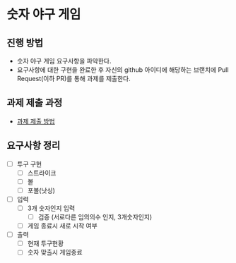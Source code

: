 # 숫자 야구 게임

## 진행 방법

* 숫자 야구 게임 요구사항을 파악한다.
* 요구사항에 대한 구현을 완료한 후 자신의 github 아이디에 해당하는 브랜치에 Pull Request(이하 PR)를 통해 과제를 제출한다.

## 과제 제출 과정

* [과제 제출 방법](https://github.com/next-step/nextstep-docs/tree/master/precourse)

## 요구사항 정리

- [ ] 투구 구현
    - [ ] 스트라이크
    - [ ] 볼
    - [ ] 포볼(낫싱)
- [ ] 입력
    - [ ] 3개 숫자인지 입력
        - [ ] 검증 (서로다른 임의의수 인지, 3개숫자인지)
    - [ ] 게임 종료시 새로 시작 여부
- [ ] 출력
    - [ ] 현재 투구현황
    - [ ] 숫자 맞출시 게임종료